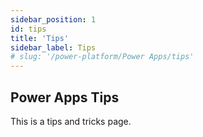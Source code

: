 ```yaml
---
sidebar_position: 1
id: tips
title: 'Tips'
sidebar_label: Tips
# slug: '/power-platform/Power Apps/tips'
---
```


## Power Apps Tips

This is a tips and tricks page.